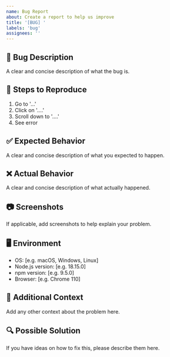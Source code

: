 ```yaml
---
name: Bug Report
about: Create a report to help us improve
title: '[BUG] '
labels: 'bug'
assignees: ''
---
```


## 🐛 Bug Description
A clear and concise description of what the bug is.

## 🔄 Steps to Reproduce
1. Go to '...'
2. Click on '....'
3. Scroll down to '....'
4. See error

## ✅ Expected Behavior
A clear and concise description of what you expected to happen.

## ❌ Actual Behavior
A clear and concise description of what actually happened.

## 📷 Screenshots
If applicable, add screenshots to help explain your problem.

## 🖥️ Environment
- OS: [e.g. macOS, Windows, Linux]
- Node.js version: [e.g. 18.15.0]
- npm version: [e.g. 9.5.0]
- Browser: [e.g. Chrome 110]

## 📝 Additional Context
Add any other context about the problem here.

## 🔍 Possible Solution
If you have ideas on how to fix this, please describe them here.
